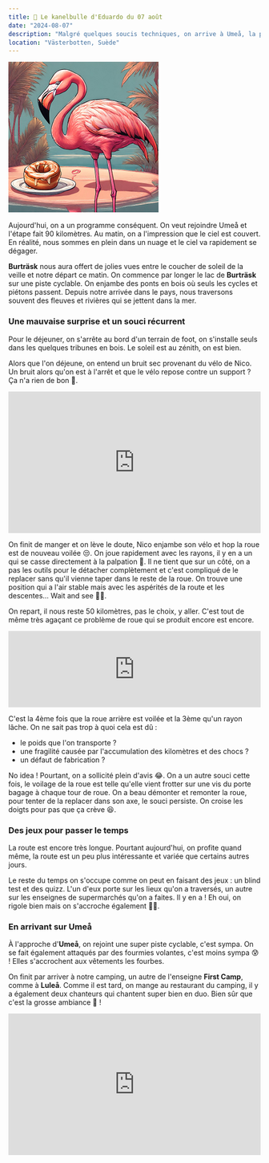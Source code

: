 ```yaml
---
title: 🥮 Le kanelbulle d'Eduardo du 07 août
date: "2024-08-07"
description: "Malgré quelques soucis techniques, on arrive à Umeå, la plus grande ville du Nord de la Suède !"
location: "Västerbotten, Suède"
---
```


![Kanelbullar d'Eduardo](../kanelbullar_eduardo.png)

Aujourd'hui, on a un programme conséquent. On veut rejoindre Umeå et l'étape fait 90 kilomètres. Au matin, on a l'impression que le ciel est couvert. En réalité, nous sommes en plein dans un nuage et le ciel va rapidement se dégager. 

**Burträsk** nous aura offert de jolies vues entre le coucher de soleil de la veille et notre départ ce matin. On commence par longer le lac de **Burträsk** sur une piste cyclable. On enjambe des ponts en bois où seuls les cycles et piétons passent. Depuis notre arrivée dans le pays, nous traversons souvent des fleuves et rivières qui se jettent dans la mer.

### Une mauvaise surprise et un souci récurrent 
Pour le déjeuner, on s'arrête au bord d'un terrain de foot, on s'installe seuls dans les quelques tribunes en bois. Le soleil est au zénith, on est bien.

Alors que l'on déjeune, on entend un bruit sec provenant du vélo de Nico. Un bruit alors qu'on est à l'arrêt et que le vélo repose contre un support ? Ça n'a rien de bon 🤨.

<div style="width: 100%; height: 0; position: relative; padding-bottom: 56%;"><iframe src="https://giphy.com/embed/4cuyucPeVWbNS" style="top: 0; left: 0; width: 100%; height: 100%; position: absolute; border: 0;" allowfullscreen scrolling="no" allow="encrypted-media;" class="giphy-embed"></iframe></div>

On finit de manger et on lève le doute, Nico enjambe son vélo et hop la roue est de nouveau voilée 😒. On joue rapidement avec les rayons, il y en a un qui se casse directement à la palpation 🫣. Il ne tient que sur un côté, on a pas les outils pour le détacher complètement et c'est compliqué de le replacer sans qu'il vienne taper dans le reste de la roue. On trouve une position qui a l'air stable mais avec les aspérités de la route et les descentes... Wait and see 🙏🏼.

On repart, il nous reste 50 kilomètres, pas le choix, y aller. C'est tout de même très agaçant ce problème de roue qui se produit encore est encore. 

<div style="left: 0; width: 100%; height: 152px; position: relative;"><iframe src="https://open.spotify.com/embed/track/23PqxkDoz1hHEKg0PHRZGv?utm_source=oembed" style="top: 0; left: 0; width: 100%; height: 100%; position: absolute; border: 0;" allowfullscreen allow="clipboard-write; encrypted-media; fullscreen; picture-in-picture;"></iframe></div>

C'est la 4ème fois que la roue arrière est voilée et la 3ème qu'un rayon lâche. On ne sait pas trop à quoi cela est dû :
- le poids que l'on transporte ?
- une fragilité causée par l'accumulation des kilomètres et des chocs ?
- un défaut de fabrication ?

No idea ! Pourtant, on a sollicité plein d'avis 😂. On a un autre souci cette fois, le voilage de la roue est telle qu'elle vient frotter sur une vis du porte bagage à chaque tour de roue. On a beau démonter et remonter la roue, pour tenter de la replacer dans son axe, le souci persiste. On croise les doigts pour pas que ça crève 😆. 

### Des jeux pour passer le temps
La route est encore très longue. Pourtant aujourd'hui, on profite quand même, la route est un peu plus intéressante et variée que certains autres jours.

Le reste du temps on s'occupe comme on peut en faisant des jeux : un blind test et des quizz. L'un d'eux porte sur les lieux qu'on a traversés, un autre sur les enseignes de supermarchés qu'on a faites. Il y en a ! Eh oui, on rigole bien mais on s'accroche également 👌🏼.

### En arrivant sur Umeå 
À l'approche d'**Umeå**, on rejoint une super piste cyclable, c'est sympa. On se fait également attaqués par des fourmies volantes, c'est moins sympa 😰 ! Elles s'accrochent aux vêtements les fourbes.

On finit par arriver à notre camping, un autre de l'enseigne **First Camp**, comme à **Luleå**. Comme il est tard, on mange au restaurant du camping, il y a également deux chanteurs qui chantent super bien en duo. Bien sûr que c'est la grosse ambiance 🤩 !

<div style="width: 100%; height: 0; position: relative; padding-bottom: 56%;"><iframe src="https://giphy.com/embed/jC1zKGLmfVYXDEgUii" style="top: 0; left: 0; width: 100%; height: 100%; position: absolute; border: 0;" allowfullscreen scrolling="no" allow="encrypted-media;" class="giphy-embed"></iframe></div> 